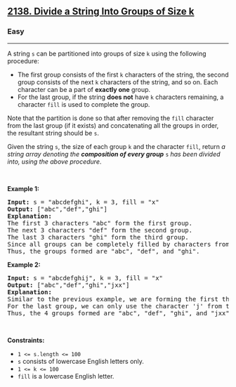 <h2><a href="https://leetcode.com/problems/divide-a-string-into-groups-of-size-k/">2138. Divide a String Into Groups of Size k</a></h2><h3>Easy</h3><hr><div><p>A string <code>s</code> can be partitioned into groups of size <code>k</code> using the following procedure:</p>

<ul>
	<li>The first group consists of the first <code>k</code> characters of the string, the second group consists of the next <code>k</code> characters of the string, and so on. Each character can be a part of <strong>exactly one</strong> group.</li>
	<li>For the last group, if the string <strong>does not</strong> have <code>k</code> characters remaining, a character <code>fill</code> is used to complete the group.</li>
</ul>

<p>Note that the partition is done so that after removing the <code>fill</code> character from the last group (if it exists) and concatenating all the groups in order, the resultant string should be <code>s</code>.</p>

<p>Given the string <code>s</code>, the size of each group <code>k</code> and the character <code>fill</code>, return <em>a string array denoting the <strong>composition of every group</strong> </em><code>s</code><em> has been divided into, using the above procedure</em>.</p>

<p>&nbsp;</p>
<p><strong class="example">Example 1:</strong></p>

<pre style="position: relative;"><strong>Input:</strong> s = "abcdefghi", k = 3, fill = "x"
<strong>Output:</strong> ["abc","def","ghi"]
<strong>Explanation:</strong>
The first 3 characters "abc" form the first group.
The next 3 characters "def" form the second group.
The last 3 characters "ghi" form the third group.
Since all groups can be completely filled by characters from the string, we do not need to use fill.
Thus, the groups formed are "abc", "def", and "ghi".
<div class="open_grepper_editor" title="Edit &amp; Save To Grepper"></div></pre>

<p><strong class="example">Example 2:</strong></p>

<pre style="position: relative;"><strong>Input:</strong> s = "abcdefghij", k = 3, fill = "x"
<strong>Output:</strong> ["abc","def","ghi","jxx"]
<strong>Explanation:</strong>
Similar to the previous example, we are forming the first three groups "abc", "def", and "ghi".
For the last group, we can only use the character 'j' from the string. To complete this group, we add 'x' twice.
Thus, the 4 groups formed are "abc", "def", "ghi", and "jxx".
<div class="open_grepper_editor" title="Edit &amp; Save To Grepper"></div></pre>

<p>&nbsp;</p>
<p><strong>Constraints:</strong></p>

<ul>
	<li><code>1 &lt;= s.length &lt;= 100</code></li>
	<li><code>s</code> consists of lowercase English letters only.</li>
	<li><code>1 &lt;= k &lt;= 100</code></li>
	<li><code>fill</code> is a lowercase English letter.</li>
</ul>
</div>